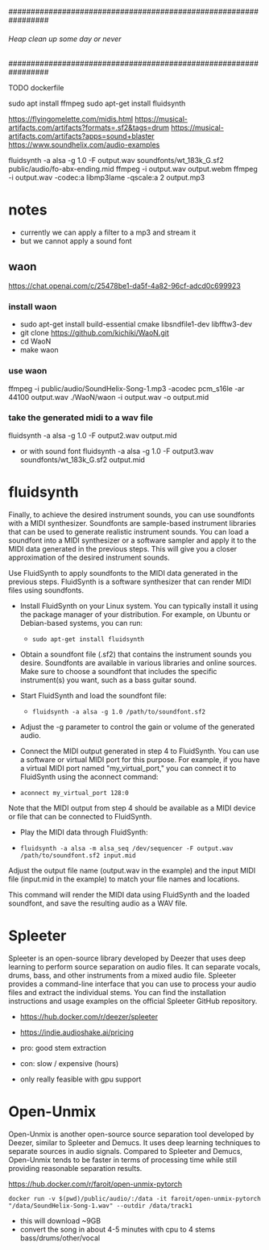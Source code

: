 #################################################################

###### Heap clean up some day or never

#################################################################

TODO dockerfile

sudo apt install ffmpeg
sudo apt-get install fluidsynth

https://flyingomelette.com/midis.html
https://musical-artifacts.com/artifacts?formats=.sf2&tags=drum
https://musical-artifacts.com/artifacts?apps=sound+blaster
https://www.soundhelix.com/audio-examples

fluidsynth -a alsa -g 1.0 -F output.wav soundfonts/wt_183k_G.sf2 public/audio/fo-abx-ending.mid
ffmpeg -i output.wav output.webm
ffmpeg -i output.wav -codec:a libmp3lame -qscale:a 2 output.mp3

# notes

- currently we can apply a filter to a mp3 and stream it
- but we cannot apply a sound font

## waon

https://chat.openai.com/c/25478be1-da5f-4a82-96cf-adcd0c699923

### install waon

- sudo apt-get install build-essential cmake libsndfile1-dev libfftw3-dev
- git clone https://github.com/kichiki/WaoN.git
- cd WaoN
- make waon

### use waon

ffmpeg -i public/audio/SoundHelix-Song-1.mp3 -acodec pcm_s16le -ar 44100 output.wav
./WaoN/waon -i output.wav -o output.mid

### take the generated midi to a wav file

fluidsynth -a alsa -g 1.0 -F output2.wav output.mid

- or with sound font
  fluidsynth -a alsa -g 1.0 -F output3.wav soundfonts/wt_183k_G.sf2 output.mid

# fluidsynth

Finally, to achieve the desired instrument sounds, you can use soundfonts with a MIDI synthesizer. Soundfonts are sample-based instrument libraries that can be used to generate realistic instrument sounds. You can load a soundfont into a MIDI synthesizer or a software sampler and apply it to the MIDI data generated in the previous steps. This will give you a closer approximation of the desired instrument sounds.

Use FluidSynth to apply soundfonts to the MIDI data generated in the previous steps. FluidSynth is a software synthesizer that can render MIDI files using soundfonts.

- Install FluidSynth on your Linux system. You can typically install it using the package manager of your distribution. For example, on Ubuntu or Debian-based systems, you can run:

  - `sudo apt-get install fluidsynth`

- Obtain a soundfont file (.sf2) that contains the instrument sounds you desire. Soundfonts are available in various libraries and online sources. Make sure to choose a soundfont that includes the specific instrument(s) you want, such as a bass guitar sound.

- Start FluidSynth and load the soundfont file:

  - `fluidsynth -a alsa -g 1.0 /path/to/soundfont.sf2`

- Adjust the -g parameter to control the gain or volume of the generated audio.

- Connect the MIDI output generated in step 4 to FluidSynth. You can use a software or virtual MIDI port for this purpose. For example, if you have a virtual MIDI port named "my_virtual_port," you can connect it to FluidSynth using the aconnect command:

- `aconnect my_virtual_port 128:0`

Note that the MIDI output from step 4 should be available as a MIDI device or file that can be connected to FluidSynth.

- Play the MIDI data through FluidSynth:

- `fluidsynth -a alsa -m alsa_seq /dev/sequencer -F output.wav /path/to/soundfont.sf2 input.mid`

Adjust the output file name (output.wav in the example) and the input MIDI file (input.mid in the example) to match your file names and locations.

This command will render the MIDI data using FluidSynth and the loaded soundfont, and save the resulting audio as a WAV file.

# Spleeter

Spleeter is an open-source library developed by Deezer that uses deep learning to perform source separation on audio files. It can separate vocals, drums, bass, and other instruments from a mixed audio file. Spleeter provides a command-line interface that you can use to process your audio files and extract the individual stems. You can find the installation instructions and usage examples on the official Spleeter GitHub repository.

- https://hub.docker.com/r/deezer/spleeter
- https://indie.audioshake.ai/pricing

- pro: good stem extraction
- con: slow / expensive (hours)
- only really feasible with gpu support

# Open-Unmix

Open-Unmix is another open-source source separation tool developed by Deezer, similar to Spleeter and Demucs. It uses deep learning techniques to separate sources in audio signals. Compared to Spleeter and Demucs, Open-Unmix tends to be faster in terms of processing time while still providing reasonable separation results.

https://hub.docker.com/r/faroit/open-unmix-pytorch

`docker run -v $(pwd)/public/audio/:/data -it faroit/open-unmix-pytorch "/data/SoundHelix-Song-1.wav" --outdir /data/track1`

- this will download ~9GB
- convert the song in about 4-5 minutes with cpu to 4 stems bass/drums/other/vocal
